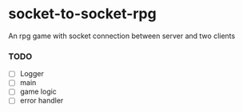 # socket-to-socket-rpg
An rpg game with socket connection between server and two clients

### TODO
- [ ] Logger
- [ ] main
- [ ] game logic
- [ ] error handler